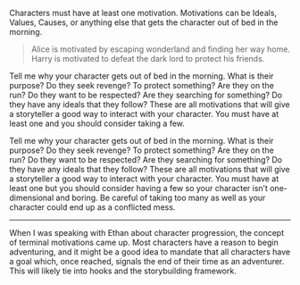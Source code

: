 Characters must have at least one motivation. Motivations can be Ideals, Values, Causes, or anything else that gets the character out of bed in the morning.

> Alice is motivated by escaping wonderland and finding her way home. Harry is motivated to defeat the dark lord to protect his friends.

Tell me why your character gets out of bed in the morning. What is their purpose? Do they seek revenge? To protect something? Are they on the run? Do they want to be respected? Are they searching for something? Do they have any ideals that they follow? These are all motivations that will give a storyteller a good way to interact with your character. You must have at least one and you should consider taking a few.

Tell me why your character gets out of bed in the morning. What is their purpose? Do they seek revenge? To protect something? Are they on the run? Do they want to be respected? Are they searching for something? Do they have any ideals that they follow? These are all motivations that will give a storyteller a good way to interact with your character. You must have at least one but you should consider having a few so your character isn’t one-dimensional and boring. Be careful of taking too many as well as your character could end up as a conflicted mess.

---

When I was speaking with Ethan about character progression, the concept of terminal motivations came up. Most characters have a reason to begin adventuring, and it might be a good idea to mandate that all characters have a goal which,  once reached, signals the end of their time as an adventurer. This will likely tie into hooks and the storybuilding framework.